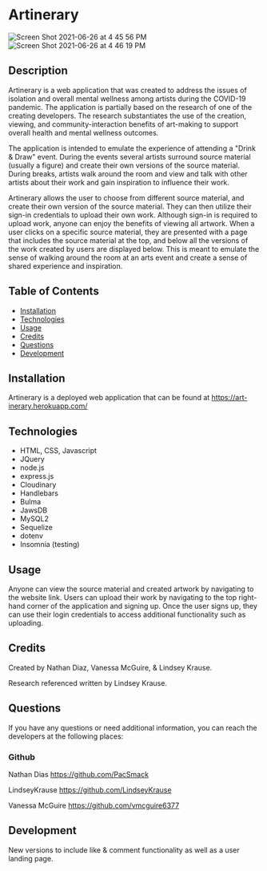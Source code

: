  #  Artinerary
   ![Screen Shot 2021-06-26 at 4 45 56 PM](https://user-images.githubusercontent.com/79954805/123529152-80ddd600-d6a2-11eb-9a43-724006ed54d4.png)
![Screen Shot 2021-06-26 at 4 46 19 PM](https://user-images.githubusercontent.com/79954805/123529156-8509f380-d6a2-11eb-86a6-9b52bf5805a0.png)


## Description 

Artinerary is a web application that was created to address the issues of isolation and overall mental wellness among artists during the COVID-19 pandemic. The application is partially based on the research of one of the creating developers. The research substantiates the use of the creation, viewing, and community-interaction benefits of art-making to support overall health and mental wellness outcomes.  

The application is intended to emulate the experience of attending a "Drink & Draw" event.  During the events several artists surround source material (usually a figure) and create their own versions of the source material.  During breaks, artists walk around the room and view and talk with other artists about their work and gain inspiration to influence their work.  

Artinerary allows the user to choose from different source material, and create their own version of the source material.  They can then utilize their sign-in credentials to upload their own work.  Although sign-in is required to upload work, anyone can enjoy the benefits of viewing all artwork.  When a user clicks on a specific source material, they are presented with a page that includes the source material at the top, and below all the versions of the work created by users are displayed below.  This is meant to emulate the sense of walking around the room at an arts event and create a sense of shared experience and inspiration. 

## Table of Contents
- [Installation](#installation)
- [Technologies](#technologies)
- [Usage](#usage)
- [Credits](#credits)
- [Questions](#questions)
- [Development](#development)

## Installation
Artinerary is a deployed web application that can be found at  https://art-inerary.herokuapp.com/
## Technologies
- HTML, CSS, Javascript
- JQuery
- node.js
- express.js
- Cloudinary
- Handlebars
- Bulma
- JawsDB
- MySQL2 
- Sequelize
- dotenv
- Insomnia (testing)

## Usage
 Anyone can view the source material and created artwork by navigating to the website link.  Users can upload their work by navigating to the top right-hand corner of the application and signing up.  Once the user signs up, they can use their login credentials to access additional functionality such as uploading. 
## Credits
Created by Nathan Diaz, Vanessa McGuire, & Lindsey Krause.

Research referenced written by Lindsey Krause.
## Questions
If you have any questions or need additional information, you can reach the developers at the following places:
### Github
Nathan Dias 
https://github.com/PacSmack

LindseyKrause
https://github.com/LindseyKrause

Vanessa McGuire
https://github.com/vmcguire6377

## Development
New versions to include like & comment functionality as well as a user landing page. 
